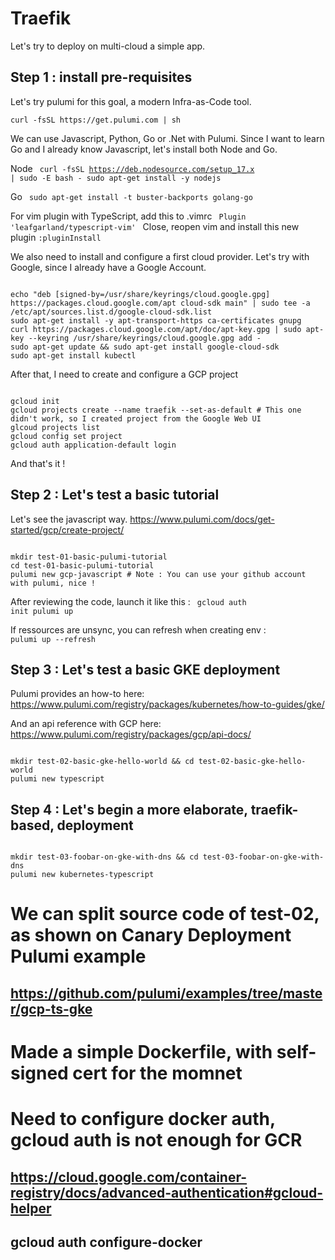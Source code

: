 # Traefik

Let's try to deploy on  multi-cloud a simple app. 

## Step 1 : install pre-requisites

Let's try pulumi for this goal, a modern Infra-as-Code tool.

`curl -fsSL https://get.pulumi.com | sh`

We can use Javascript, Python, Go or .Net with Pulumi. Since I want to learn Go and I already know Javascript, let's install both Node and Go.

Node
<code>
curl -fsSL https://deb.nodesource.com/setup_17.x | sudo -E bash -
sudo apt-get install -y nodejs
</code>

Go
<code>
sudo apt-get install -t buster-backports golang-go
</code>

For vim plugin with TypeScript, add this to .vimrc
<code>
Plugin 'leafgarland/typescript-vim'
</code>
Close, reopen vim and install this new plugin `:pluginInstall`


We also need to install and configure a first cloud provider. Let's try with Google, since I already have a Google Account.

<code>
echo "deb [signed-by=/usr/share/keyrings/cloud.google.gpg] https://packages.cloud.google.com/apt cloud-sdk main" | sudo tee -a /etc/apt/sources.list.d/google-cloud-sdk.list
sudo apt-get install -y apt-transport-https ca-certificates gnupg
curl https://packages.cloud.google.com/apt/doc/apt-key.gpg | sudo apt-key --keyring /usr/share/keyrings/cloud.google.gpg add -
sudo apt-get update && sudo apt-get install google-cloud-sdk
sudo apt-get install kubectl
</code>

After that, I need to create and configure a GCP project

<code>
gcloud init
gcloud projects create --name traefik --set-as-default # This one didn't work, so I created project from the Google Web UI
glcoud projects list
gcloud config set project <GCP_PROJECT_ID>
gcloud auth application-default login
</code>

And that's it !


## Step 2 : Let's test a basic tutorial


Let's see the javascript way.
https://www.pulumi.com/docs/get-started/gcp/create-project/

<code>
mkdir test-01-basic-pulumi-tutorial
cd test-01-basic-pulumi-tutorial
pulumi new gcp-javascript # Note : You can use your github account with pulumi, nice !
</code>

After reviewing the code, launch it like this :
<code>
gcloud auth init
pulumi up
</code>

If ressources are unsync, you can refresh when creating env :
<code>
pulumi up --refresh
</code>

## Step 3 : Let's test a basic GKE deployment

Pulumi provides an how-to here:
https://www.pulumi.com/registry/packages/kubernetes/how-to-guides/gke/

And an api reference with GCP here:
https://www.pulumi.com/registry/packages/gcp/api-docs/

<code>
mkdir test-02-basic-gke-hello-world && cd test-02-basic-gke-hello-world
pulumi new typescript
</code>

## Step 4 : Let's begin a more elaborate, traefik-based, deployment

<code>
mkdir test-03-foobar-on-gke-with-dns && cd test-03-foobar-on-gke-with-dns
pulumi new kubernetes-typescript
</code>

# We can split source code of test-02, as shown on Canary Deployment Pulumi example
## https://github.com/pulumi/examples/tree/master/gcp-ts-gke

# Made a simple Dockerfile, with self-signed cert  for the momnet
# Need to configure docker auth, gcloud auth is not enough for GCR
## https://cloud.google.com/container-registry/docs/advanced-authentication#gcloud-helper
## gcloud auth configure-docker
